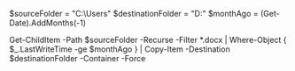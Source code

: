 $sourceFolder = "C:\Users"
$destinationFolder = "D:\"
$monthAgo = (Get-Date).AddMonths(-1)

Get-ChildItem -Path $sourceFolder -Recurse -Filter *.docx | Where-Object { $_.LastWriteTime -ge $monthAgo } | Copy-Item -Destination $destinationFolder -Container -Force
